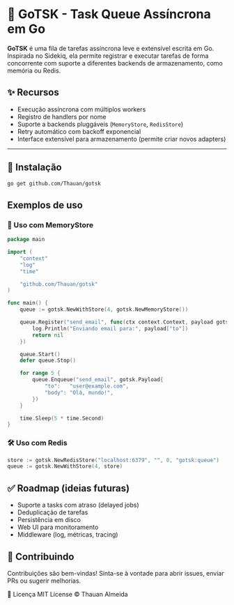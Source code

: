# 🐹 GoTSK - Task Queue Assíncrona em Go

**GoTSK** é uma fila de tarefas assíncrona leve e extensível escrita em Go. Inspirada no Sidekiq, ela permite registrar e executar tarefas de forma concorrente com suporte a diferentes backends de armazenamento, como memória ou Redis.

## ✨ Recursos

- Execução assíncrona com múltiplos workers
- Registro de handlers por nome
- Suporte a backends pluggáveis (`MemoryStore`, `RedisStore`)
- Retry automático com backoff exponencial
- Interface extensível para armazenamento (permite criar novos adapters)

---

## 🚀 Instalação

```bash
go get github.com/Thauan/gotsk
```

## Exemplos de uso
### 🧪 Uso com MemoryStore

```go
package main

import (
	"context"
	"log"
	"time"

	"github.com/Thauan/gotsk"
)

func main() {
	queue := gotsk.NewWithStore(4, gotsk.NewMemoryStore())

	queue.Register("send_email", func(ctx context.Context, payload gotsk.Payload) error {
		log.Println("Enviando email para:", payload["to"])
		return nil
	})

	queue.Start()
	defer queue.Stop()

	for range 5 {
		queue.Enqueue("send_email", gotsk.Payload{
			"to":   "user@example.com",
			"body": "Olá, mundo!",
		})
	}

	time.Sleep(5 * time.Second)
}
```

### 🛠️ Uso com Redis

```go
store := gotsk.NewRedisStore("localhost:6379", "", 0, "gotsk:queue")
queue := gotsk.NewWithStore(4, store)
```


## ✅ Roadmap (ideias futuras)
- Suporte a tasks com atraso (delayed jobs)
- Deduplicação de tarefas
- Persistência em disco
- Web UI para monitoramento
- Middleware (log, métricas, tracing)

## 🤝 Contribuindo
Contribuições são bem-vindas! Sinta-se à vontade para abrir issues, enviar PRs ou sugerir melhorias.

📄 Licença
MIT License © Thauan Almeida
